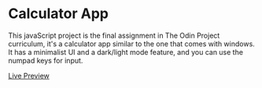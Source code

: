 # Calculator App

This javaScript project is the final assignment in The Odin Project curriculum, it's a calculator app similar to the one that comes with windows. It has a minimalist UI and a dark/light mode feature, and you can use the numpad keys for input.

[Live Preview](https://seasandf88.github.io/calculator_app/)

